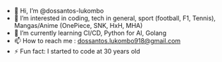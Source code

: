 - 👋 Hi, I’m @dossantos-lukombo
- 👀 I’m interested in coding, tech in general, sport (football, F1, Tennis), Mangas/Anime (OnePiece, SNK, HxH, MHA)
- 🌱 I’m currently learning CI/CD, Python for AI, Golang
- 📫 How to reach me : dossantos.lukombo918@gmail.com
- ⚡ Fun fact: I started to code at 30 years old

<!---
dossantos-lukombo/dossantos-lukombo is a ✨ special ✨ repository because its `README.md` (this file) appears on your GitHub profile.
You can click the Preview link to take a look at your changes.
--->
